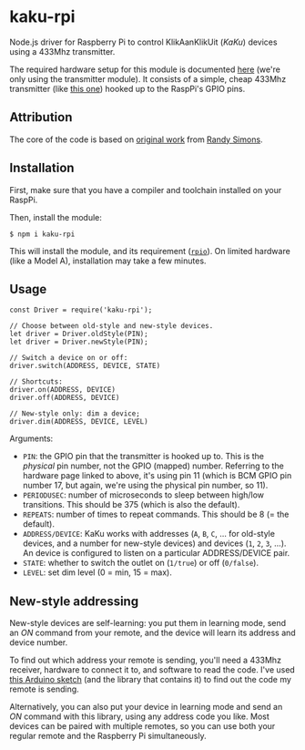 # kaku-rpi

Node.js driver for Raspberry Pi to control KlikAanKlikUit (_KaKu_) devices using a 433Mhz transmitter.

The required hardware setup for this module is documented [here](http://shop.ninjablocks.com/blogs/how-to/7506204-adding-433-to-your-raspberry-pi) (we're only using the transmitter module). It consists of a simple, cheap 433Mhz transmitter (like [this one](http://www.dx.com/p/433mhz-wireless-transmitter-module-superregeneration-for-arduino-green-149254)) hooked up to the RaspPi's GPIO pins.

## Attribution

The core of the code is based on [original work](https://bitbucket.org/fuzzillogic/433mhzforarduino/src/0847a6d8a9173abd5abf9cf571a1539f56588c0e/RemoteSwitch/) from [Randy Simons](http://randysimons.nl/).

## Installation

First, make sure that you have a compiler and toolchain installed on your RaspPi.

Then, install the module:
```
$ npm i kaku-rpi
```

This will install the module, and its requirement ([`rpio`](https://github.com/jperkin/node-rpio)). On limited hardware (like a Model A), installation may take a few minutes.

## Usage

```
const Driver = require('kaku-rpi');

// Choose between old-style and new-style devices.
let driver = Driver.oldStyle(PIN);
let driver = Driver.newStyle(PIN);

// Switch a device on or off:
driver.switch(ADDRESS, DEVICE, STATE)

// Shortcuts:
driver.on(ADDRESS, DEVICE)
driver.off(ADDRESS, DEVICE)

// New-style only: dim a device;
driver.dim(ADDRESS, DEVICE, LEVEL)
```

Arguments:

* `PIN`: the GPIO pin that the transmitter is hooked up to. This is the _physical_ pin number, not the GPIO (mapped) number. Referring to the hardware page linked to above, it's using pin 11 (which is BCM GPIO pin number 17, but again, we're using the physical pin number, so 11).
* `PERIODUSEC`: number of microseconds to sleep between high/low transitions. This should be 375 (which is also the default).
* `REPEATS`: number of times to repeat commands. This should be 8 (= the default).
* `ADDRESS/DEVICE`: KaKu works with addresses (`A`, `B`, `C`, … for old-style devices, and a number for new-style devices) and devices (`1`, `2`, `3`, …). An device is configured to listen on a particular ADDRESS/DEVICE pair.
* `STATE`: whether to switch the outlet on (`1/true`) or off (`0/false`).
* `LEVEL`: set dim level (0 = min, 15 = max).

## New-style addressing

New-style devices are self-learning: you put them in learning mode, send an _ON_ command from your remote, and the device will learn its address and device number.

To find out which address your remote is sending, you'll need a 433Mhz receiver, hardware to connect it to, and software to read the code. I've used [this Arduino sketch](https://bitbucket.org/fuzzillogic/433mhzforarduino/src/0847a6d8a9173abd5abf9cf571a1539f56588c0e/NewRemoteSwitch/examples/ShowReceivedCode/ShowReceivedCode.ino) (and the library that contains it) to find out the code my remote is sending.

Alternatively, you can also put your device in learning mode and send an _ON_ command with this library, using any address code you like. Most devices can be paired with multiple remotes, so you can use both your regular remote and the Raspberry Pi simultaneously.
